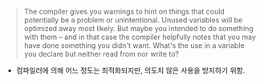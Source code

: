 >The compiler gives you warnings to hint on things that could potentially be a problem or unintentional.
Unused variables will be optimized away most likely. But maybe you intended to do something with them – and in that case the compiler helpfully notes that you may have done something you didn't want.
What's the use in a variable you declare but neither read from nor write to?

* 컴파일러에 의해 어느 정도는 최적화되지만, 의도치 않은 사용을 방지하기 위함.
